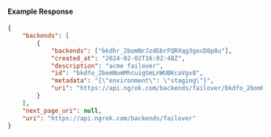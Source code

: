 <!-- Code generated for API Clients. DO NOT EDIT. -->

#### Example Response

```json
{
	"backends": [
		{
			"backends": ["bkdhr_2bomNrJzdGbrFQRXqg3gocD8p8u"],
			"created_at": "2024-02-02T16:02:48Z",
			"description": "acme failover",
			"id": "bkdfo_2bomNumMhcuigSmLnWUBKcaVgv8",
			"metadata": "{\"environment\": \"staging\"}",
			"uri": "https://api.ngrok.com/backends/failover/bkdfo_2bomNumMhcuigSmLnWUBKcaVgv8"
		}
	],
	"next_page_uri": null,
	"uri": "https://api.ngrok.com/backends/failover"
}
```
